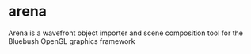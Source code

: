 # arena

Arena is a wavefront object importer and scene composition tool for the Bluebush OpenGL graphics framework

